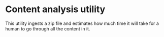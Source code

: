 # Content analysis utility

This utility ingests a zip file and estimates how much time it will take for a human to go through all the content in it.
